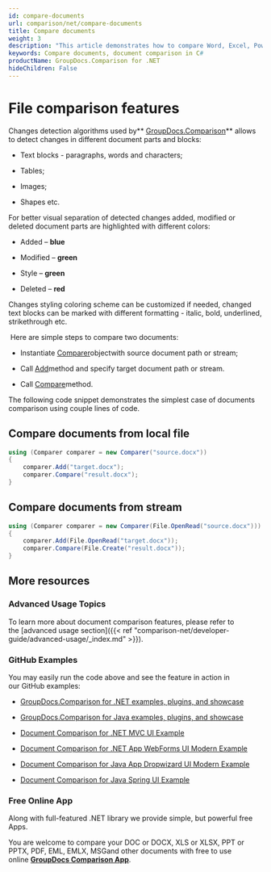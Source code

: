 ```yaml
---
id: compare-documents
url: comparison/net/compare-documents
title: Compare documents
weight: 3
description: "This article demonstrates how to compare Word, Excel, PowerPoint, Outlook, OneNote, PDF, Image, HTML, AutoCAD, Visio, OpenDocument, OneNote documents using GroupDocs.Comparison for .NET."
keywords: Compare documents, document comparison in C#
productName: GroupDocs.Comparison for .NET
hideChildren: False
---
```

# File comparison features

Changes detection algorithms used by** [GroupDocs.Comparison](https://products.groupdocs.com/comparison/net)** allows to detect changes in different document parts and blocks:

*   Text blocks - paragraphs, words and characters;
    
*   Tables;
    
*   Images;
    
*   Shapes etc.
    

For better visual separation of detected changes added, modified or deleted document parts are highlighted with different colors:

*   Added – **blue** 
    
*   Modified – **green**
    
*   Style – **green**
    
*   Deleted – **red**
    

Changes styling coloring scheme can be customized if needed, changed text blocks can be marked with different formatting - italic, bold, underlined, strikethrough etc.

 Here are simple steps to compare two documents: 

*   Instantiate [Comparer](https://apireference.groupdocs.com/net/comparison/groupdocs.comparison/comparer)objectwith source document path or stream;
    
*   Call [Add](https://apireference.groupdocs.com/net/comparison/groupdocs.comparison/comparer/methods/add/index)method and specify target document path or stream.
    
*   Call [Compare](https://apireference.groupdocs.com/net/comparison/groupdocs.comparison/comparer/methods/compare/index)method.
    

The following code snippet demonstrates the simplest case of documents comparison using couple lines of code.

## Compare documents from local file

```csharp
using (Comparer comparer = new Comparer("source.docx"))
{
	comparer.Add("target.docx");
	comparer.Compare("result.docx");
}
```

## Compare documents from stream

```csharp
using (Comparer comparer = new Comparer(File.OpenRead("source.docx")))
{
	comparer.Add(File.OpenRead("target.docx"));
	comparer.Compare(File.Create("result.docx"));
}
```

## More resources

### Advanced Usage Topics

To learn more about document comparison features, please refer to the [advanced usage section]({{< ref "comparison-net/developer-guide/advanced-usage/_index.md" >}}).

### GitHub Examples

You may easily run the code above and see the feature in action in our GitHub examples:

*   [GroupDocs.Comparison for .NET examples, plugins, and showcase](https://github.com/groupdocs-comparison/GroupDocs.Comparison-for-.NET)
    
*   [GroupDocs.Comparison for Java examples, plugins, and showcase](https://github.com/groupdocs-comparison/GroupDocs.Comparison-for-Java)
    
*   [Document Comparison for .NET MVC UI Example](https://github.com/groupdocs-comparison/GroupDocs.Comparison-for-.NET-MVC) 
    
*   [Document Comparison for .NET App WebForms UI Modern Example](https://github.com/groupdocs-comparison/GroupDocs.Comparison-for-.NET-WebForms)
    
*   [Document Comparison for Java App Dropwizard UI Modern Example](https://github.com/groupdocs-comparison/GroupDocs.Comparison-for-Java-Dropwizard)
    
*   [Document Comparison for Java Spring UI Example](https://github.com/groupdocs-comparison/GroupDocs.Comparison-for-Java-Spring)
    

### Free Online App

Along with full-featured .NET library we provide simple, but powerful free Apps.

You are welcome to compare your DOC or DOCX, XLS or XLSX, PPT or PPTX, PDF, EML, EMLX, MSGand other documents with free to use online **[GroupDocs Comparison App](https://products.groupdocs.app/comparison)**.
